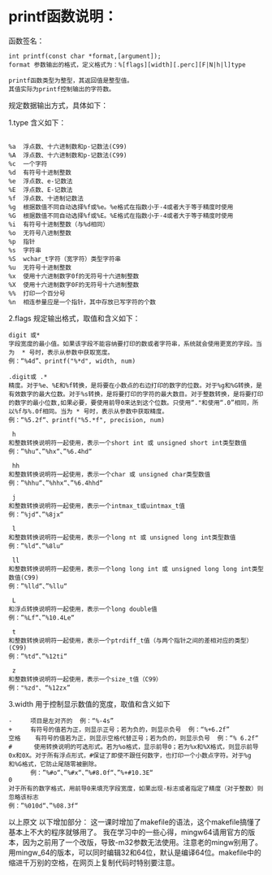 # printf函数说明：

函数签名：

```
int printf(const char *format,[argument]);
format 参数输出的格式，定义格式为：%[flags][width][.perc][F|N|h|l]type

printf函数类型为整型，其返回值是整型值。
其值实际为printf控制输出的字符数。
```


规定数据输出方式，具体如下：

1.type 含义如下：

```

%a	浮点数、十六进制数和p-记数法(C99)
%A	浮点数、十六进制数和p-记数法(C99)
%c	一个字符
%d	有符号十进制整数
%e	浮点数、e-记数法
%E	浮点数、E-记数法
%f	浮点数、十进制记数法
%g	根据数值不同自动选择%f或%e。%e格式在指数小于-4或者大于等于精度时使用
%G	根据数值不同自动选择%f或%E。%E格式在指数小于-4或者大于等于精度时使用
%i	有符号十进制整数（与%d相同）
%o	无符号八进制整数
%p	指针
%s	字符串
%S	wchar_t字符（宽字符）类型字符串
%u	无符号十进制整数
%x	使用十六进制数字0f的无符号十六进制整数
%X	使用十六进制数字0F的无符号十六进制整数
%%	打印一个百分号
%n	相连参量应是一个指针，其中存放已写字符的个数
```

2.flags 规定输出格式，取值和含义如下：

```
digit 或* 	
字段宽度的最小值。如果该字段不能容纳要打印的数或者字符串，系统就会使用更宽的字段。当为  * 号时，表示从参数中获取宽度。
例：“%4d”、printf("%*d", width, num)

.digit或 .*   	
精度。对于%e、%E和%f转换，是将要在小数点的右边打印的数字的位数。对于%g和%G转换，是有效数字的最大位数。对于%s转换，是将要打印的字符的最大数目。对于整数转换，是将要打印的数字的最小位数,如果必要，要使用前导0来达到这个位数。只使用“."和使用“.0”相同，所以%f与%.0f相同。当为 * 号时，表示从参数中获取精度。
例：“%5.2f“、printf("%5.*f", precision, num)

 h
和整数转换说明符一起使用，表示一个short int 或 unsigned short int类型数值
例：”%hu“、”%hx“、”%6.4hd“

 hh
和整数转换说明符一起使用，表示一个char 或 unsigned char类型数值
例：”%hhu“、”%hhx“、”%6.4hhd“

 j
和整数转换说明符一起使用，表示一个intmax_t或uintmax_t值
例：”%jd“、”%8jx“

 l
和整数转换说明符一起使用，表示一个long nt 或 unsigned long int类型数值
例：”%ld“、”%8lu“

 ll
和整数转换说明符一起使用，表示一个long long int 或 unsigned long long int类型数值(C99)
例：”%lld“、”%llu“

 L
和浮点转换说明符一起使用，表示一个long double值
例：”%Lf“、”%10.4Le“

 t
和整数转换说明符一起使用，表示一个ptrdiff_t值（与两个指针之间的差相对应的类型）(C99)
例：”%td“、”%12ti“

 z                           
和整数转换说明符一起使用，表示一个size_t值（C99）
例："%zd"、“%12zx”
```

3.width 用于控制显示数值的宽度，取值和含义如下

```
-	  项目是左对齐的  例：“%-4s”
+	  有符号的值若为正，则显示正号；若为负的，则显示负号  例：“%+6.2f”
空格	  有符号的值若为正，则显示空格代替正号；若为负的，则显示负号  例：“% 6.2f“
#	   使用转换说明的可选形式。若为%o格式，显示前导0；若为%x和%X格式，则显示前导0x和0X。对于所有浮点形式，#保证了即使不跟任何数字，也打印一个小数点字符。对于%g和%G格式，它防止尾随零被删除。
      例：”%#o“、”%#x“、”%#8.0f“、”%+#10.3E“
0                   	
对于所有的数字格式，用前导0来填充字段宽度，如果出现-标志或者指定了精度（对于整数）则忽略该标志
例：”%010d“、”%08.3f“
```
以上原文
以下增加部分：
	这一课时增加了makefile的语法，这个makefile搞懂了基本上不大的程序就够用了。
	我在学习中的一些心得，mingw64请用官方的版本，因为之前用了一个改版，导致-m32参数无法使用。注意老的mingw别用了。用mingw_64的版本，可以同时编辑32和64位，默认是编译64位。makefile中的缩进千万别的空格，在网页上复制代码时特别要注意。